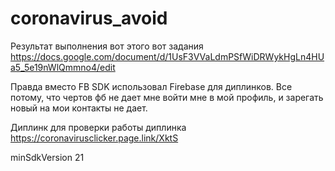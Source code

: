 # coronavirus_avoid
Результат выполнения вот этого вот задания
https://docs.google.com/document/d/1UsF3VVaLdmPSfWiDRWykHgLn4HUa5_5e19nWlQmmno4/edit

Правда вместо FB SDK использовал Firebase для диплинков. Все потому, что чертов фб не дает мне войти мне в мой профиль, и зарегать новый на мои контакты не дает.

Диплинк для проверки работы диплинка https://coronavirusclicker.page.link/XktS

minSdkVersion 21
